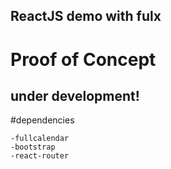 ## ReactJS demo with fulx

# Proof of Concept

## under development!

#dependencies
	
	-fullcalendar
	-bootstrap
	-react-router

